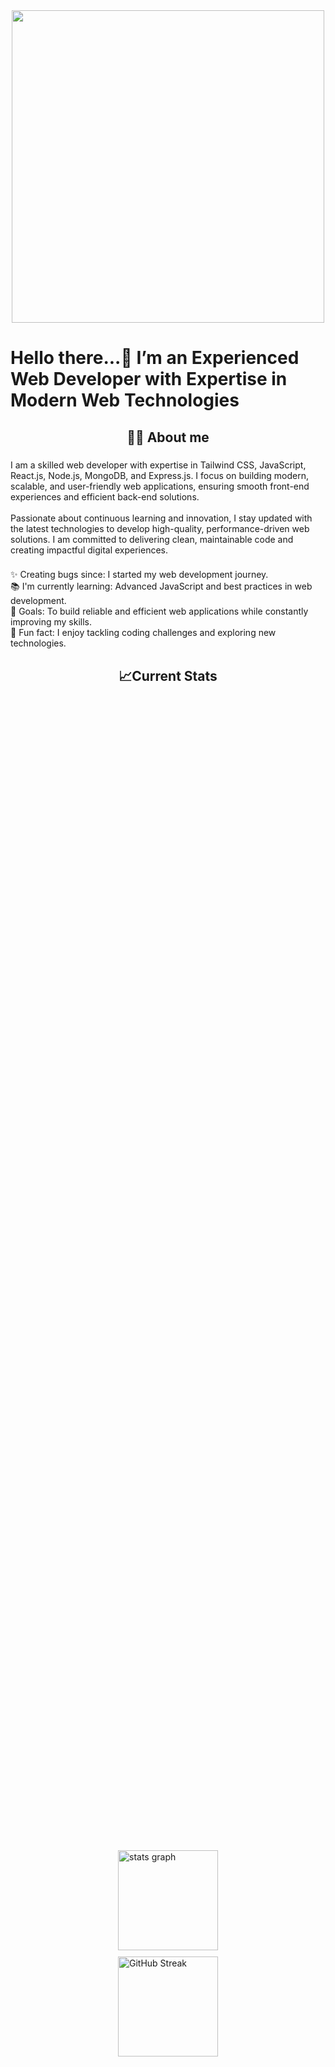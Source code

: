 <div align="center">
  <img height="500" src="https://i.ibb.co.com/vC42Gk74/Banner-Image.png"  />
</div>

###

<h1 align="left">Hello there...👋 I’m an Experienced Web Developer with Expertise in Modern Web Technologies</h1>

###

<h2 align="center">👨‍💻 About me</h2>

###

<p align="left">I am a skilled web developer with expertise in Tailwind CSS, JavaScript, React.js, Node.js, MongoDB, and Express.js. I focus on  building modern, scalable, and user-friendly web applications, ensuring smooth front-end experiences and efficient back-end solutions.<br><br>Passionate about continuous learning and innovation, I stay updated with the latest technologies to develop high-quality, performance-driven web solutions. I am committed to delivering clean, maintainable code and creating impactful digital experiences.</p>

###

<p align="left">✨ Creating bugs since: I started my web development journey.<br>📚 I'm currently learning: Advanced JavaScript and best practices in web development.<br>🎯 Goals: To build reliable and efficient web applications while constantly improving my skills.<br>🎲 Fun fact: I enjoy tackling coding challenges and exploring new technologies.</p>

###

<h2 align="center">📈Current Stats</h2>

###

<div style="display: flex; flex-direction: column; align-items: center; justify-content: center; height: 100vh; gap: 10px;">
  <img src="https://github-readme-stats.vercel.app/api?username=piash2k&hide_title=true&hide_rank=false&show_icons=true&include_all_commits=true&count_private=true&disable_animations=false&theme=dark&locale=en&hide_border=true&order=1" height="160" alt="stats graph" />
  <a href="https://git.io/streak-stats">
    <img src="https://nirzak-streak-stats.vercel.app?user=piash2k&theme=dark" height="160" alt="GitHub Streak" />
  </a>
</div>



###

<h2 align="center">💻 I code with</h2>

###

<div align="center">
  <img src="https://cdn.simpleicons.org/tailwindcss/06B6D4" height="40" alt="tailwindcss logo"  />
  <img width="12" />
  <img src="https://cdn.jsdelivr.net/gh/devicons/devicon/icons/javascript/javascript-original.svg" height="40" alt="javascript logo"  />
  <img width="12" />
  <img src="https://cdn.jsdelivr.net/gh/devicons/devicon/icons/react/react-original.svg" height="40" alt="react logo"  />
  <img width="12" />
  <img src="https://cdn.jsdelivr.net/gh/devicons/devicon/icons/nodejs/nodejs-original.svg" height="40" alt="nodejs logo"  />
  <img width="12" />
  <img src="https://cdn.jsdelivr.net/gh/devicons/devicon/icons/mongodb/mongodb-original.svg" height="40" alt="mongodb logo"  />
  <img width="12" />
  <img src="https://cdn.jsdelivr.net/gh/devicons/devicon/icons/express/express-original.svg" height="40" alt="express logo"  />
</div>

###

<h2 align="center">🤝 Connect with me</h2>

###

<div align="center">
  <a href="https://www.linkedin.com/in/piash-islam-2k/" target="_blank">
    <img src="https://raw.githubusercontent.com/maurodesouza/profile-readme-generator/master/src/assets/icons/social/linkedin/default.svg" width="52" height="40" alt="linkedin logo"  />
  </a>
  <a href="https://x.com/PiashIslam2K" target="_blank">
    <img src="https://raw.githubusercontent.com/maurodesouza/profile-readme-generator/master/src/assets/icons/social/twitter/default.svg" width="52" height="40" alt="twitter logo"  />
  </a>
  <a href="https://www.facebook.com/piash.islam.2000/" target="_blank">
    <img src="https://raw.githubusercontent.com/maurodesouza/profile-readme-generator/master/src/assets/icons/social/facebook/default.svg" width="52" height="40" alt="facebook logo"  />
  </a>
</div>

###
